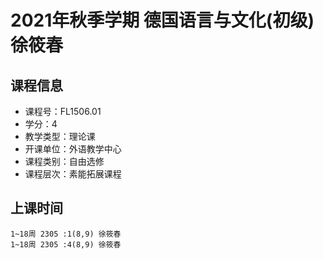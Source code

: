 # 2021年秋季学期 德国语言与文化(初级) 徐筱春






## 课程信息

- 课程号：FL1506.01
- 学分：4
- 教学类型：理论课
- 开课单位：外语教学中心
- 课程类别：自由选修
- 课程层次：素能拓展课程

## 上课时间

```
1~18周 2305 :1(8,9) 徐筱春
1~18周 2305 :4(8,9) 徐筱春
```

